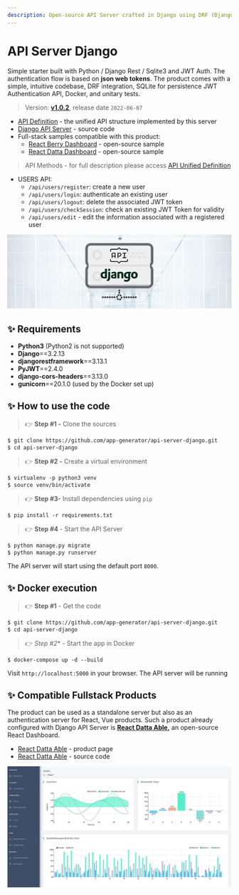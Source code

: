 ```yaml
---
description: Open-source API Server crafted in Django using DRF (Django REST Framework)
---
```


# API Server Django

Simple starter built with Python / Django Rest / Sqlite3 and JWT Auth. The authentication flow is based on **json web tokens**. The product comes with a simple, intuitive codebase, DRF integration, SQLite for persistence JWT Authentication API, Docker, and unitary tests.

> Version: **[v1.0.2](https://github.com/app-generator/api-server-django/releases)**, release date `2022-06-07` 

* [API Definition](api-unified-definition.md) - the unified API structure implemented by this server
* [Django API Server](https://github.com/app-generator/api-server-django) - source code
* Full-stack samples compatible with this product:
  * [React Berry Dashboard](https://github.com/app-generator/react-berry-admin-template) - open-source sample
  * [React Datta Dashboard](https://github.com/app-generator/react-datta-able-dashboard) - open-source sample

> API Methods - for full description please access [API Unified Definition](api-unified-definition.md)

* USERS API:
  * `/api/users/register`: create a new user
  * `/api/users/login`: authenticate an existing user
  * `/api/users/logout`: delete the associated JWT token
  * `/api/users/checkSession`: check an existing JWT Token for validity
  * `/api/users/edit` - edit the information associated with a registered user

![Django API Server - Open-source Product.](../../.gitbook/assets/api-cover-django-xs.jpg)


## ✨ Requirements

* **Python3** (Python2 is not supported)
* **Django**==3.2.13
* **djangorestframework**==3.13.1
* **PyJWT**==2.4.0
* **django-cors-headers**==3.13.0
* **gunicorn**==20.1.0 (used by the Docker set up)


## ✨ How to use the code

> 👉 **Step #1 -** Clone the sources

```
$ git clone https://github.com/app-generator/api-server-django.git
$ cd api-server-django
```

> 👉 **Step #2 -** Create a virtual environment

```
$ virtualenv -p python3 venv
$ source venv/bin/activate
```

> 👉 **Step #3-** Install dependencies using `pip`

```
$ pip install -r requirements.txt
```

> 👉 **Step #4** - Start the API Server

```
$ python manage.py migrate
$ python manage.py runserver
```

The API server will start using the default port `8000`.


## ✨ **Docker execution**

> 👉 **Step #1** - Get the code

```
$ git clone https://github.com/app-generator/api-server-django.git
$ cd api-server-django
```

> 👉 *Step #2** - Start the app in Docker

```
$ docker-compose up -d --build
```

Visit `http://localhost:5000` in your browser. The API server will be running


## ✨ Compatible Fullstack Products

The product can be used as a standalone server but also as an authentication server for React, Vue products. Such a product already configured with Django API Server is [**React Datta Able**](https://appseed.us/product/react-node-js-datta-able)**,** an open-source React Dashboard.

* [React Datta Able](https://appseed.us/product/react-node-js-datta-able) - product page
* [React Datta Able](https://github.com/app-generator/react-datta-able-dashboard) - source code

![React Datta Able - Open-Source Dashboard](../../.gitbook/assets/react-datta-able-cover.jpg)

